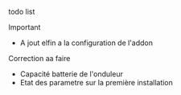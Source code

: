 todo list 

Important
- A jout elfin a la configuration de l'addon

Correction aa faire 
- Capacité batterie de l'onduleur
- Etat des parametre sur la première installation
